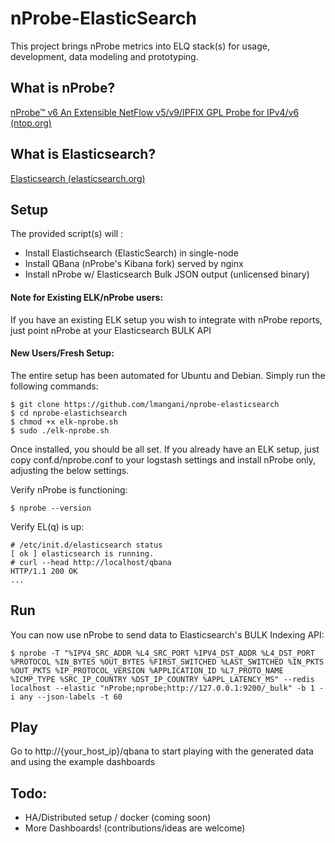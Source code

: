 # nProbe-ElasticSearch
This project brings nProbe metrics into ELQ stack(s) for usage, development, data modeling and prototyping.

## What is nProbe?
[nProbe™ v6 An Extensible NetFlow v5/v9/IPFIX GPL Probe for IPv4/v6](http://www.ntop.org/products/nprobe/)  [(ntop.org)](http://www.ntop.org/)

## What is Elasticsearch?
[Elasticsearch (elasticsearch.org)](http://www.elasticsearch.org/overview/)


## Setup

The provided script(s) will :

- Install Elastichsearch (ElasticSearch) in single-node
- Install QBana (nProbe's Kibana fork) served by nginx
- Install nProbe w/ Elasticsearch Bulk JSON output (unlicensed binary)


#### Note for Existing ELK/nProbe users:
If you have an existing ELK setup you wish to integrate with nProbe reports, just point nProbe at your Elasticsearch BULK API

#### New Users/Fresh Setup:

The entire setup has been automated for Ubuntu and Debian. Simply run the following commands:

```
$ git clone https://github.com/lmangani/nprobe-elasticsearch
$ cd nprobe-elastichsearch
$ chmod +x elk-nprobe.sh
$ sudo ./elk-nprobe.sh
```

Once installed, you should be all set. If you already have an ELK setup, just copy conf.d/nprobe.conf to your logstash settings and install nProbe only, adjusting the below settings.

Verify nProbe is functioning:

```
$ nprobe --version
```

Verify EL(q) is up:
```
# /etc/init.d/elasticsearch status
[ ok ] elasticsearch is running.
# curl --head http://localhost/qbana
HTTP/1.1 200 OK
...

```

## Run
You can now use nProbe to send data to Elasticsearch's BULK Indexing API:
```
$ nprobe -T "%IPV4_SRC_ADDR %L4_SRC_PORT %IPV4_DST_ADDR %L4_DST_PORT %PROTOCOL %IN_BYTES %OUT_BYTES %FIRST_SWITCHED %LAST_SWITCHED %IN_PKTS %OUT_PKTS %IP_PROTOCOL_VERSION %APPLICATION_ID %L7_PROTO_NAME %ICMP_TYPE %SRC_IP_COUNTRY %DST_IP_COUNTRY %APPL_LATENCY_MS" --redis localhost --elastic "nProbe;nprobe;http://127.0.0.1:9200/_bulk" -b 1 -i any --json-labels -t 60
```

## Play
Go to http://{your_host_ip}/qbana to start playing with the generated data and using the example dashboards

## Todo:
- HA/Distributed setup / docker (coming soon)
- More Dashboards! (contributions/ideas are welcome)



